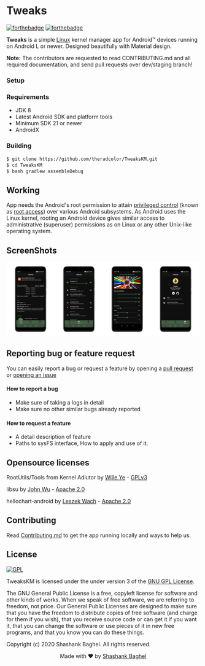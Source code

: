 # Tweaks
[![forthebadge](https://forthebadge.com/images/badges/built-for-android.svg)](https://www.android.com)
[![forthebadge](https://forthebadge.com/images/badges/built-with-love.svg)](https://www.github.com/theradcolor)


**Tweaks** is a simple [Linux](https://www.kernel.org) kernel manager app for Android™ devices running on Android L or newer. 
Designed beautifully with Material design.

**Note:** The contributors are requested to read CONTRIBUTING.md and all required documentation, and send pull requests over dev/staging branch!

### Setup

### Requirements
- JDK 8
- Latest Android SDK and platform tools
- Minimum SDK 21 or newer
- AndroidX

### Building

```
$ git clone https://github.com/theradcolor/TweaksKM.git
$ cd TweaksKM
$ bash gradlew assembleDebug
```

## Working

App needs the Android's root permission to attain [privileged control](https://en.wikipedia.org/wiki/Privilege_escalation) (known as [root access](https://en.wikipedia.org/wiki/Superuser)) over various Android subsystems. As Android uses the Linux kernel, rooting an Android device gives similar access to administrative (superuser) permissions as on Linux or any other Unix-like operating system.

## ScreenShots

![ScreenShot 1](/assets/app_ss.png)

## Reporting bug or feature request

You can easily report a bug or request a feature by opening a [pull request](https://github.com/theradcolor/TweaksKM/compare) or [opening an issue](https://github.com/theradcolor/TweaksKM/issues/new/choose)

#### How to report a bug

- Make sure of taking a logs in detail
- Make sure no other similar bugs already reported

#### How to request a feature

- A detail description of feature
- Paths to sysFS interface, How to apply and use of it.

## Opensource licenses

RootUtils/Tools from Kernel Adiutor by [Wille Ye](https://github.com/Grarak) - [GPLv3](https://www.gnu.org/licenses/gpl-3.0)

libsu by [John Wu](https://github.com/topjohnwu) - [Apache 2.0](https://www.apache.org/licenses/LICENSE-2.0)

hellochart-android by [Leszek Wach](https://github.com/lecho) - [Apache 2.0](https://www.apache.org/licenses/LICENSE-2.0)


## Contributing

Read [Contributing.md](https://github.com/theradcolor/tweaks/blob/master/CONTRIBUTING.md) to get the app running locally and ways to help us.


## License

[![GPL](https://img.shields.io/badge/License-GPL--v3.0-green?style=for-the-badge)](https://github.com/theradcolor/Tweaks/blob/master/LICENSE)


TweaksKM is licensed under the under version 3 of the [GNU GPL License](https://github.com/theradcolor/Tweaks/blob/master/LICENSE).

The GNU General Public License is a free, copyleft license for software and other kinds of works.
When we speak of free software, we are referring to freedom, not price. Our General Public Licenses are designed to make sure that you have the freedom to distribute copies of free software (and charge for them if you wish), that you receive source code or can get it if you want it, that you can change the software or use pieces of it in new free programs, and that you know you can do these things.

Copyright (c) 2020 Shashank Baghel. All rights reserved.

<p align="center">Made with ❤ by <a href="https://github.com/theradcolor">Shashank Baghel</a></p>
